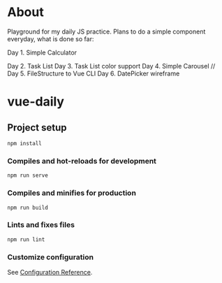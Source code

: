 # About
Playground for my daily JS practice. Plans to do a simple component everyday,
what is done so far:

Day 1. Simple Calculator

Day 2. Task List
Day 3. Task List color support
Day 4. Simple Carousel
// Day 5. FileStructure to Vue CLI
Day 6. DatePicker wireframe

# vue-daily

## Project setup
```
npm install
```

### Compiles and hot-reloads for development
```
npm run serve
```

### Compiles and minifies for production
```
npm run build
```

### Lints and fixes files
```
npm run lint
```

### Customize configuration
See [Configuration Reference](https://cli.vuejs.org/config/).

